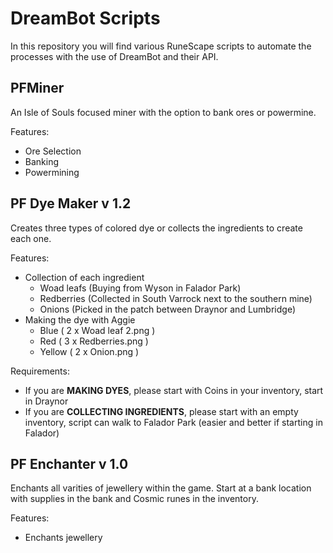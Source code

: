 # DreamBot Scripts
In this repository you will find various RuneScape scripts to automate the processes with the use of DreamBot and their API.

## PFMiner

An Isle of Souls focused miner with the option to bank ores or powermine.

Features:
* Ore Selection
* Banking
* Powermining


## PF Dye Maker  v 1.2

Creates three types of colored dye or collects the ingredients to create each one. 

Features:

* Collection of each ingredient
  * Woad leafs (Buying from Wyson in Falador Park)
  * Redberries (Collected in South Varrock next to the southern mine)
  * Onions (Picked in the patch between Draynor and Lumbridge)
* Making the dye with Aggie
  * Blue ( 2 x Woad leaf 2.png )
  * Red ( 3 x Redberries.png )
  * Yellow ( 2 x Onion.png )

Requirements:

* If you are **MAKING DYES**, please start with Coins in your inventory, start in Draynor 
* If you are **COLLECTING INGREDIENTS**, please start with an empty inventory, script can walk to Falador Park (easier and better if starting in Falador)

## PF Enchanter v 1.0

Enchants all varities of jewellery within the game. Start at a bank location with supplies in the bank and Cosmic runes in the inventory.

Features:

* Enchants jewellery

